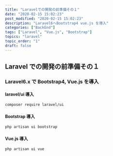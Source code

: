 ```yaml
---
title: "Laravelでの開発の前準備その１"
date: "2020-02-15 15:02:23"
post_modified: "2020-02-15 15:02:23"
description: "Laravel6へBootstrap4 vue.js を導入"
categories: ["BackEnd"]
tags: ["Laravel", "Vue.js", "Bootstrap"]
topics: "laravel"
topic_order: "1"
draft: false
---
```


## Laravel での開発の前準備その１

### Laravel6.x で Bootstrap4, Vue.js を導入

#### laravel/ui 導入

```bash
composer require laravel/ui
```

#### Bootstrap 導入

```bash
php artisan ui bootstrap
```

#### Vue.js 導入

```bash
php artisan ui vue
```
